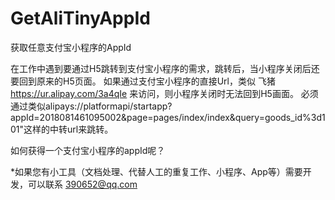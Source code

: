 # GetAliTinyAppId
获取任意支付宝小程序的AppId

在工作中遇到要通过H5跳转到支付宝小程序的需求，跳转后，当小程序关闭后还要回到原来的H5页面。
如果通过支付宝小程序的直接Url，类似 飞猪 https://ur.alipay.com/3a4qIe 来访问，则小程序关闭时无法回到H5画面。
必须通过类似alipays://platformapi/startapp?appId=2018081461095002&page=pages/index/index&query=goods_id%3d101"这样的中转url来跳转。

如何获得一个支付宝小程序的appId呢？

*如果您有小工具（文档处理、代替人工的重复工作、小程序、App等）需要开发，可以联系 390652@qq.com
